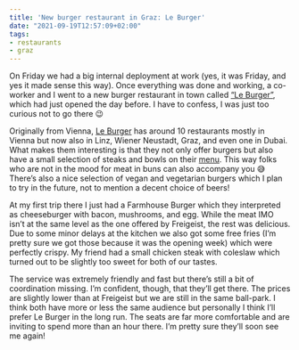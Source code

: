 ```yaml
---
title: 'New burger restaurant in Graz: Le Burger'
date: "2021-09-19T12:57:09+02:00"
tags:
- restaurants
- graz
---
```


On Friday we had a big internal deployment at work (yes, it was Friday, and yes it made sense this way). Once everything was done and working, a co-worker and I went to a new burger restaurant in town called [“Le Burger”](https://www.leburger.at/standorte/graz-am-eisernen-tor/), which had just opened the day before. I have to confess, I was just too curious not to go there  😉

Originally from Vienna, [Le Burger](https://www.leburger.at/) has around 10 restaurants mostly in Vienna but now also in Linz, Wiener Neustadt, Graz, and even one in Dubai. What makes them interesting is that they not only offer burgers but also have a small selection of steaks and bowls on their [menu](https://www.leburger.at/wp-content/uploads/2021/09/2021_08_24_Speisekarte_A4_Wickelfalz_Graz.pdf). This way folks who are not in the mood for meat in buns can also accompany you 😅 There’s also a nice selection of vegan and vegetarian burgers which I plan to try in the future, not to mention a decent choice of beers!

At my first trip there I just had a Farmhouse Burger which they interpreted as cheeseburger with bacon, mushrooms, and egg. While the meat IMO isn’t at the same level as the one offered by Freigeist, the rest was delicious. Due to some minor delays at the kitchen we also got some free fries (I’m pretty sure we got those because it was the opening week) which were perfectly crispy. My friend had a small chicken steak with coleslaw which turned out to be slightly too sweet for both of our tastes.

The service was extremely friendly and fast but there’s still a bit of coordination missing. I’m confident, though, that they’ll get there. The prices are slightly lower than at Freigeist but we are still in the same ball-park. I think both have more or less the same audience but personally I think I’ll prefer Le Burger in the long run. The seats are far more comfortable and are inviting to spend more than an hour there. I’m pretty sure they’ll soon see me again!
